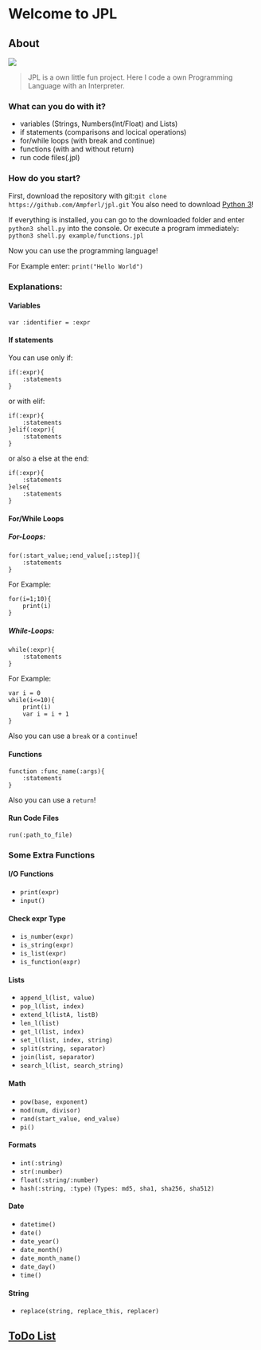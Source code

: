 # Welcome to JPL
## About
![](https://i.imgur.com/lPuSHq5.png) 
> 
> JPL is a own little fun project. Here I code a own Programming Language with an Interpreter. 
>

### What can you do with it?
- variables (Strings, Numbers(Int/Float) and Lists)
- if statements (comparisons and locical operations)
- for/while loops (with break and continue)
- functions (with and without return)
- run code files(.jpl)
### How do you start?
First, download the repository with git:`git clone https://github.com/Ampferl/jpl.git`
You also need to download [Python 3](https://www.python.org/downloads/release/python-380/)!


If everything is installed, you can go to the downloaded folder and enter `python3 shell.py` into the console.
Or execute a program immediately: `python3 shell.py example/functions.jpl`

Now you can use the programming language!

For Example enter: `print("Hello World")`

### Explanations:
#### Variables
`var :identifier = :expr`

#### If statements
You can use only if:
```
if(:expr){
    :statements
}
```
or with elif:
```
if(:expr){
    :statements
}elif(:expr){
    :statements
}
```
or also a else at the end:
```
if(:expr){
    :statements
}else{
    :statements
}
```
#### For/While Loops
##### For-Loops:
```
for(:start_value;:end_value[;:step]){
    :statements
}
```
For Example:
```
for(i=1;10){
    print(i)
}
```
##### While-Loops:
```
while(:expr){
    :statements
}
```
For Example:
```
var i = 0
while(i<=10){
    print(i)
    var i = i + 1
}
```
Also you can use a `break` or a `continue`!
#### Functions
```
function :func_name(:args){
    :statements
}
```
Also you can use a `return`!
#### Run Code Files
```
run(:path_to_file)
```
### Some Extra Functions
#### I/O Functions
- `print(expr)`
- `input()`
#### Check expr Type
- `is_number(expr)`
- `is_string(expr)`
- `is_list(expr)`
- `is_function(expr)`
#### Lists
- `append_l(list, value)`
- `pop_l(list, index)`
- `extend_l(listA, listB)`
- `len_l(list)`
- `get_l(list, index)`
- `set_l(list, index, string)`
- `split(string, separator)`
- `join(list, separator)`
- `search_l(list, search_string)`
#### Math
- `pow(base, exponent)`
- `mod(num, divisor)`
- `rand(start_value, end_value)`
- `pi()`
#### Formats
- `int(:string)`
- `str(:number)`
- `float(:string/:number)`
- `hash(:string, :type)` `(Types: md5, sha1, sha256, sha512)`
#### Date
- `datetime()`
- `date()`
- `date_year()`
- `date_month()`
- `date_month_name()`
- `date_day()`
- `time()`
#### String
- `replace(string, replace_this, replacer)`

## [ToDo List](todo.md)